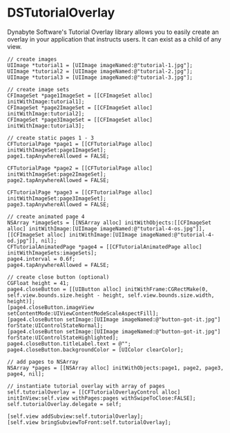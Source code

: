 # DSTutorialOverlay
Dynabyte Software's Tutorial Overlay library allows you to easily create an overlay in your application that instructs users. It can exist as a child of any view. 

    // create images
    UIImage *tutorial1 = [UIImage imageNamed:@"tutorial-1.jpg"];
    UIImage *tutorial2 = [UIImage imageNamed:@"tutorial-2.jpg"];
    UIImage *tutorial3 = [UIImage imageNamed:@"tutorial-3.jpg"];
    
    // create image sets
    CFImageSet *page1ImageSet = [[CFImageSet alloc] initWithImage:tutorial1];
    CFImageSet *page2ImageSet = [[CFImageSet alloc] initWithImage:tutorial2];
    CFImageSet *page3ImageSet = [[CFImageSet alloc] initWithImage:tutorial3];
    
    // create static pages 1 - 3
    CFTutorialPage *page1 = [[CFTutorialPage alloc] initWithImageSet:page1ImageSet];
    page1.tapAnywhereAllowed = FALSE;
    
    CFTutorialPage *page2 = [[CFTutorialPage alloc] initWithImageSet:page2ImageSet];
    page2.tapAnywhereAllowed = FALSE;
    
    CFTutorialPage *page3 = [[CFTutorialPage alloc] initWithImageSet:page3ImageSet];
    page3.tapAnywhereAllowed = FALSE;
    
    // create animated page 4
    NSArray *imageSets = [[NSArray alloc] initWithObjects:[[CFImageSet alloc] initWithImage:[UIImage imageNamed:@"tutorial-4-os.jpg"]], [[CFImageSet alloc] initWithImage:[UIImage imageNamed:@"tutorial-4-od.jpg"]], nil];
    CFTutorialAnimatedPage *page4 = [[CFTutorialAnimatedPage alloc] initWithImageSets:imageSets];
    page4.interval = 0.6f;
    page4.tapAnywhereAllowed = FALSE;
    
    // create close button (optional)
    CGFloat height = 41;
    page4.closeButton = [[UIButton alloc] initWithFrame:CGRectMake(0, self.view.bounds.size.height - height, self.view.bounds.size.width, height)];
    [page4.closeButton.imageView setContentMode:UIViewContentModeScaleAspectFill];
    [page4.closeButton setImage:[UIImage imageNamed:@"button-got-it.jpg"] forState:UIControlStateNormal];
    [page4.closeButton setImage:[UIImage imageNamed:@"button-got-it.jpg"] forState:UIControlStateHighlighted];
    page4.closeButton.titleLabel.text = @"";
    page4.closeButton.backgroundColor = [UIColor clearColor];
    
    // add pages to NSArray
    NSArray *pages = [[NSArray alloc] initWithObjects:page1, page2, page3, page4, nil];
    
    // instantiate tutorial overlay with array of pages
    self.tutorialOverlay = [[CFTutorialOverlayControl alloc] initInView:self.view withPages:pages withSwipeToClose:FALSE];
    self.tutorialOverlay.delegate = self;
    
    [self.view addSubview:self.tutorialOverlay];
    [self.view bringSubviewToFront:self.tutorialOverlay];
